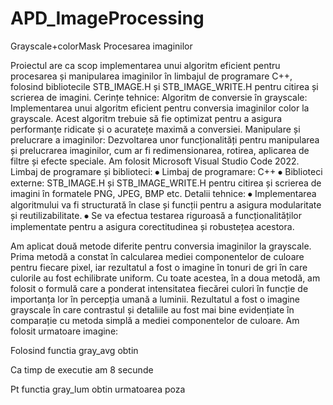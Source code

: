 # APD_ImageProcessing
Grayscale+colorMask
Procesarea imaginilor 


Proiectul are ca scop implementarea unui algoritm eficient pentru procesarea și manipularea imaginilor în limbajul de programare C++, folosind bibliotecile STB_IMAGE.H și STB_IMAGE_WRITE.H pentru citirea și scrierea de imagini.
Cerințe tehnice:
Algoritm de conversie în grayscale: Implementarea unui algoritm eficient pentru conversia imaginilor color la grayscale. Acest algoritm trebuie să fie optimizat pentru a asigura performanțe ridicate și o acuratețe maximă a conversiei.
Manipulare și prelucrare a imaginilor: Dezvoltarea unor funcționalități pentru manipularea și prelucrarea imaginilor, cum ar fi redimensionarea, rotirea, aplicarea de filtre și efecte speciale.
Am folosit Microsoft Visual Studio Code 2022.
Limbaj de programare și biblioteci:
⦁	Limbaj de programare: C++
⦁	Biblioteci externe: STB_IMAGE.H și STB_IMAGE_WRITE.H pentru citirea și scrierea de imagini în formatele PNG, JPEG, BMP etc.
Detalii tehnice:
⦁	Implementarea algoritmului va fi structurată în clase și funcții pentru a asigura modularitate și reutilizabilitate.
⦁	Se va efectua testarea riguroasă a funcționalităților implementate pentru a asigura corectitudinea și robustețea acestora.

Am aplicat două metode diferite pentru conversia imaginilor la grayscale. Prima metodă a constat în calcularea mediei componentelor de culoare pentru fiecare pixel, iar rezultatul a fost o imagine în tonuri de gri în care culorile au fost echilibrate uniform. Cu toate acestea, în a doua metodă, am folosit o formulă care a ponderat intensitatea fiecărei culori în funcție de importanța lor în percepția umană a luminii. Rezultatul a fost o imagine grayscale în care contrastul și detaliile au fost mai bine evidențiate în comparație cu metoda simplă a mediei componentelor de culoare. 
Am folosit urmatoare imagine:
 

Folosind functia gray_avg obtin
 

Ca timp de executie am 8 secunde
 

Pt functia gray_lum obtin urmatoarea poza
 
